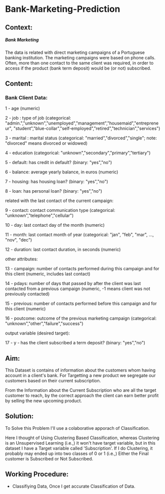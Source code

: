 # Bank-Marketing-Prediction

## Context:

##### Bank Marketing
The data is related with direct marketing campaigns of a Portuguese banking institution. The marketing campaigns were based on phone calls. Often, more than one contact to the same client was required, in order to access if the product (bank term deposit) would be (or not) subscribed.



## Content: 


### Bank Client Data:

1 - age (numeric)

2 - job : type of job (categorical: "admin.","unknown","unemployed","management","housemaid","entrepreneur", "student","blue-collar","self-employed","retired","technician","services")

3 - marital : marital status (categorical: "married","divorced","single"; note: "divorced" means divorced or widowed)

4 - education (categorical: "unknown","secondary","primary","tertiary")

5 - default: has credit in default? (binary: "yes","no")

6 - balance: average yearly balance, in euros (numeric)

7 - housing: has housing loan? (binary: "yes","no")

8 - loan: has personal loan? (binary: "yes","no")

related with the last contact of the current campaign:

9 - contact: contact communication type (categorical: "unknown","telephone","cellular")

10 - day: last contact day of the month (numeric)

11 - month: last contact month of year (categorical: "jan", "feb", "mar", …, "nov", "dec")

12 - duration: last contact duration, in seconds (numeric)

other attributes:

13 - campaign: number of contacts performed during this campaign and for this client (numeric, includes last contact)

14 - pdays: number of days that passed by after the client was last contacted from a previous campaign (numeric, -1 means client was not previously contacted)

15 - previous: number of contacts performed before this campaign and for this client (numeric)

16 - poutcome: outcome of the previous marketing campaign (categorical: "unknown","other","failure","success")

output variable (desired target):

17 - y - has the client subscribed a term deposit? (binary: "yes","no")


## Aim: 

This Dataset is contains of information about the customers whom having account in a client's bank. For Targetting a new product we segregate our customers based on their current subscription. 

From the Information about the Current Subscription who are all the target customer to reach, by the correct approach the client can earn better profit by selling the new upcoming product.



## Solution: 

To Solve this Problem I'll use a colaborative apporach of Classification.

Here I thought of Using Clustering Based Classification, whereas Clustering is an Unsupervised Learning (i.e.,) it won't have target variable, but in this dataset I have a Target variable called 'Subscription'. If I do Clustering, it probably may ended up into two classes of 0 or 1 (i.e.,) Either the Final customer is Subscribed or Not Subscribed.



## Working Procedure:

* Classifiying Data, Once I get accurate Classification of Data.



